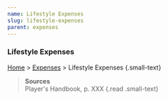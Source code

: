 ```yaml
---
name: Lifestyle Expenses
slug: lifestyle-expenses
parent: expenses
---
```

### Lifestyle Expenses
[Home](home) > [Expenses](expenses) > Lifestyle Expenses {.small-text}



> **Sources** <br/>
> Player's Handbook, p. XXX
{.read .small-text}

